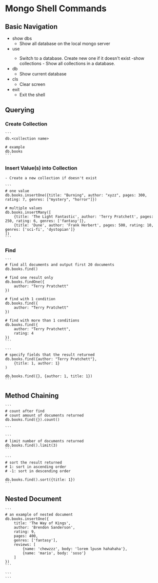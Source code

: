 # Mongo Shell Commands

## Basic Navigation
   - show dbs
     - Show all database on the local mongo server
   - use <db name>
     - Switch to a database. Create new one if it doesn't exist
   -show collections
    - Show all collections in a database.
   - db
     - Show current database
   - cls
     - Clear screen
   - exit
     - Exit the shell

## Querying

### Create Collection
    ```
    db.<collection name>

    # example
    db.books
    ```
### Insert Value(s) into Collection
    - Create a new collection if doesn't exist

    ```
    # one value
    db.books.insertOne({title: "Burning", author: "xyzz", pages: 300, rating: 7, genres: ["mystery", "horror"]})

    # multiple values
    db.books.insertMany([
        {title: 'The Light Fantastic', author: 'Terry Pratchett', pages: 250, rating: 6, genres: ['fantasy']}, 
        {title: 'Dune', author: 'Frank Herbert', pages: 500, rating: 10, genres: ['sci-fi', 'dystopian']}
    ])
    ```

### Find
    ```
    # find all documents and output first 20 documents
    db.books.find()

    # find one result only
    db.books.findOne({
        author: "Terry Pratchett"
    })

    # find with 1 condition
    db.books.find({
        author: "Terry Pratchett"
    })

    # find with more than 1 conditions
    db.books.find({
        author: "Terry Pratchett",
        rating: 4
    })
    ```

    ```
    # specify fields that the result returned
    db.books.find({author: "Terry Pratchett"},
        {title: 1, author: 1}
    )

    db.books.find({}, {author: 1, title: 1})
    ```

## Method Chaining
    ```
    # count after find
    # count amount of documents returned
    db.books.find({}).count()

    ```

    ```
    # limit number of documents returned
    db.books.find().limit(3)
    ```

    ```
    # sort the result returned
    # 1: sort in ascending order
    # -1: sort in descending order

    db.books.find().sort({title: 1})
    ```

## Nested Document
    ```
    # an example of nested document
    db.books.insertOne({
        title: 'The Way of Kings', 
        author: 'Brendon Sanderson', 
        rating: 9,
        pages: 400, 
        genres: ['fantasy'], 
        reviews: [
            {name: 'chewzzz', body: 'lorem lpusm hahahaha'}, 
            {name: 'mario', body: 'soso'}
        ] 
    })
    ```

    ```
    ```
